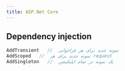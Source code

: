 ```yaml
---
title: ASP.Net Core
---
```




## Dependency injection

``` c#
AddTransient   //  نمونه جدید برای هر فراخوانی
AddScoped   //  نمونه جدید برای هر request
AddSingleton   //  یک نمونه در تمام اپلیکیشن


```